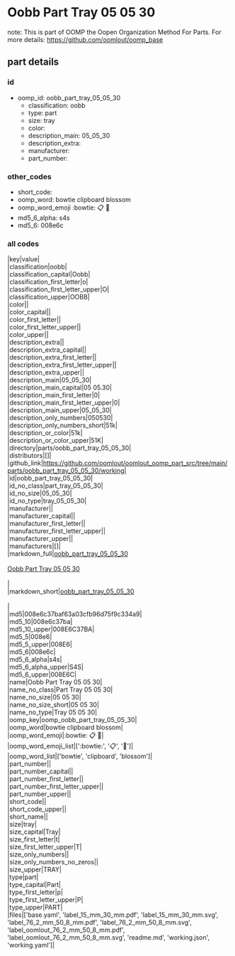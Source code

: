 # Oobb Part Tray 05 05 30  

note: This is part of OOMP the Oopen Organization Method For Parts. For more details: https://github.com/oomlout/oomp_base

##  part details





### id
* oomp_id: oobb_part_tray_05_05_30
  * classification: oobb
  * type: part
  * size: tray
  * color: 
  * description_main: 05_05_30
  * description_extra: 
  * manufacturer: 
  * part_number: 

### other_codes
* short_code: 
* oomp_word: bowtie clipboard blossom
* oomp_word_emoji :bowtie: :clipboard: :blossom:
* md5_6_alpha: s4s
* md5_6: 008e6c

### all codes 
|key|value|  
|classification|oobb|  
|classification_capital|Oobb|  
|classification_first_letter|o|  
|classification_first_letter_upper|O|  
|classification_upper|OOBB|  
|color||  
|color_capital||  
|color_first_letter||  
|color_first_letter_upper||  
|color_upper||  
|description_extra||  
|description_extra_capital||  
|description_extra_first_letter||  
|description_extra_first_letter_upper||  
|description_extra_upper||  
|description_main|05_05_30|  
|description_main_capital|05 05.30|  
|description_main_first_letter|0|  
|description_main_first_letter_upper|0|  
|description_main_upper|05_05_30|  
|description_only_numbers|050530|  
|description_only_numbers_short|51k|  
|description_or_color|51k|  
|description_or_color_upper|51K|  
|directory|parts/oobb_part_tray_05_05_30|  
|distributors|[]|  
|github_link|https://github.com/oomlout/oomlout_oomp_part_src/tree/main/parts/oobb_part_tray_05_05_30/working|  
|id|oobb_part_tray_05_05_30|  
|id_no_class|part_tray_05_05_30|  
|id_no_size|05_05_30|  
|id_no_type|tray_05_05_30|  
|manufacturer||  
|manufacturer_capital||  
|manufacturer_first_letter||  
|manufacturer_first_letter_upper||  
|manufacturer_upper||  
|manufacturers|[]|  
|markdown_full|[oobb_part_tray_05_05_30](https://github.com/oomlout/oomlout_oomp_part_src/tree/main/parts/oobb_part_tray_05_05_30/working)<br>[](https://github.com/oomlout/oomlout_oomp_part_src/tree/main/parts/oobb_part_tray_05_05_30/working)<br>[Oobb Part Tray 05 05 30](https://github.com/oomlout/oomlout_oomp_part_src/tree/main/parts/oobb_part_tray_05_05_30/working)<br><br>|  
|markdown_short|[oobb_part_tray_05_05_30](https://github.com/oomlout/oomlout_oomp_part_src/tree/main/parts/oobb_part_tray_05_05_30/working)<br><br>|  
|md5|008e6c37baf63a03cfb96d75f9c334a9|  
|md5_10|008e6c37ba|  
|md5_10_upper|008E6C37BA|  
|md5_5|008e6|  
|md5_5_upper|008E6|  
|md5_6|008e6c|  
|md5_6_alpha|s4s|  
|md5_6_alpha_upper|S4S|  
|md5_6_upper|008E6C|  
|name|Oobb Part Tray 05 05 30|  
|name_no_class|Part Tray 05 05 30|  
|name_no_size|05 05 30|  
|name_no_size_short|05 05 30|  
|name_no_type|Tray 05 05 30|  
|oomp_key|oomp_oobb_part_tray_05_05_30|  
|oomp_word|bowtie clipboard blossom|  
|oomp_word_emoji|:bowtie: :clipboard: :blossom:|  
|oomp_word_emoji_list|[':bowtie:', ':clipboard:', ':blossom:']|  
|oomp_word_list|['bowtie', 'clipboard', 'blossom']|  
|part_number||  
|part_number_capital||  
|part_number_first_letter||  
|part_number_first_letter_upper||  
|part_number_upper||  
|short_code||  
|short_code_upper||  
|short_name||  
|size|tray|  
|size_capital|Tray|  
|size_first_letter|t|  
|size_first_letter_upper|T|  
|size_only_numbers||  
|size_only_numbers_no_zeros||  
|size_upper|TRAY|  
|type|part|  
|type_capital|Part|  
|type_first_letter|p|  
|type_first_letter_upper|P|  
|type_upper|PART|  
|files|['base.yaml', 'label_15_mm_30_mm.pdf', 'label_15_mm_30_mm.svg', 'label_76_2_mm_50_8_mm.pdf', 'label_76_2_mm_50_8_mm.svg', 'label_oomlout_76_2_mm_50_8_mm.pdf', 'label_oomlout_76_2_mm_50_8_mm.svg', 'readme.md', 'working.json', 'working.yaml']|  
